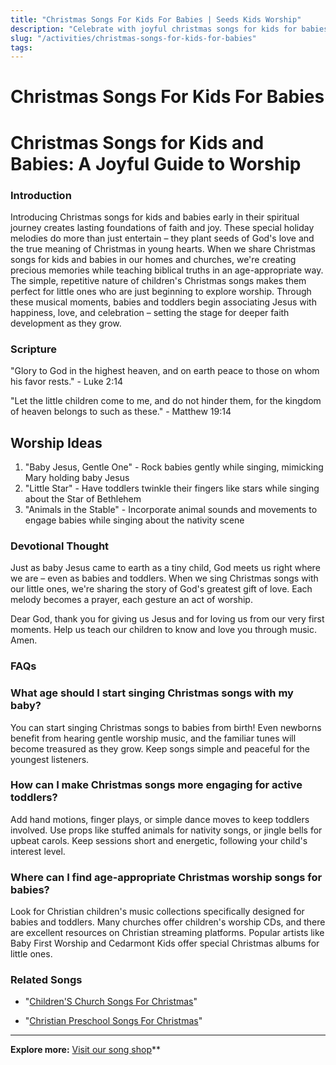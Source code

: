 ```yaml
---
title: "Christmas Songs For Kids For Babies | Seeds Kids Worship"
description: "Celebrate with joyful christmas songs for kids for babies featuring biblical Christmas themes. Holiday worship music for children and families."
slug: "/activities/christmas-songs-for-kids-for-babies"
tags:
---
```


# Christmas Songs For Kids For Babies

# Christmas Songs for Kids and Babies: A Joyful Guide to Worship

### Introduction
Introducing Christmas songs for kids and babies early in their spiritual journey creates lasting foundations of faith and joy. These special holiday melodies do more than just entertain – they plant seeds of God's love and the true meaning of Christmas in young hearts. When we share Christmas songs for kids and babies in our homes and churches, we're creating precious memories while teaching biblical truths in an age-appropriate way. The simple, repetitive nature of children's Christmas songs makes them perfect for little ones who are just beginning to explore worship. Through these musical moments, babies and toddlers begin associating Jesus with happiness, love, and celebration – setting the stage for deeper faith development as they grow.

### Scripture
"Glory to God in the highest heaven, and on earth peace to those on whom his favor rests." - Luke 2:14

"Let the little children come to me, and do not hinder them, for the kingdom of heaven belongs to such as these." - Matthew 19:14

## Worship Ideas
1. "Baby Jesus, Gentle One" - Rock babies gently while singing, mimicking Mary holding baby Jesus
2. "Little Star" - Have toddlers twinkle their fingers like stars while singing about the Star of Bethlehem
3. "Animals in the Stable" - Incorporate animal sounds and movements to engage babies while singing about the nativity scene

### Devotional Thought
Just as baby Jesus came to earth as a tiny child, God meets us right where we are – even as babies and toddlers. When we sing Christmas songs with our little ones, we're sharing the story of God's greatest gift of love. Each melody becomes a prayer, each gesture an act of worship.

Dear God, thank you for giving us Jesus and for loving us from our very first moments. Help us teach our children to know and love you through music. Amen.

### FAQs

### What age should I start singing Christmas songs with my baby?
You can start singing Christmas songs to babies from birth! Even newborns benefit from hearing gentle worship music, and the familiar tunes will become treasured as they grow. Keep songs simple and peaceful for the youngest listeners.

### How can I make Christmas songs more engaging for active toddlers?
Add hand motions, finger plays, or simple dance moves to keep toddlers involved. Use props like stuffed animals for nativity songs, or jingle bells for upbeat carols. Keep sessions short and energetic, following your child's interest level.

### Where can I find age-appropriate Christmas worship songs for babies?
Look for Christian children's music collections specifically designed for babies and toddlers. Many churches offer children's worship CDs, and there are excellent resources on Christian streaming platforms. Popular artists like Baby First Worship and Cedarmont Kids offer special Christmas albums for little ones.

### Related Songs

- "[Children'S Church Songs For Christmas](/activities/children-s-church-songs-for-christmas/)"

- "[Christian Preschool Songs For Christmas](/activities/christian-preschool-songs-for-christmas/)"

---

**Explore more:** [Visit our song shop](https://seedskidsworship.com/shop)**

<!-- Schema Markup -->
<script type="application/ld+json">
{
  "@context": "https://schema.org",
  "@type": "MusicRecording",
  "name": "Christmas Songs For Kids For Babies",
  "byArtist": {
    "@type": "MusicGroup",
    "name": "Seeds Kids Worship"
  },
  "isFamilyFriendly": true,
  "url": "https://seedskidsworship.com/activities/christmas-songs-for-kids-for-babies/"
}
</script>